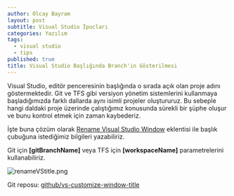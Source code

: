 ```yaml
---
author: Olcay Bayram
layout: post
subtitle: Visual Studio İpucları
categories: Yazılım
tags:
  - visual studio
  - tips
published: true
title: Visual Studio Başlığında Branch'in Gösterilmesi
---
```

Visual Studio, editör penceresinin başlığında o sırada açık olan proje adını göstermektedir. Git ve TFS gibi versiyon yönetim sistemlerini kullanmaya başladığımızda farklı dallarda aynı isimli projeler oluştururuz. Bu sebeple hangi daldaki proje üzerinde çalıştığımız konusunda sürekli bir şüphe oluşur ve bunu kontrol etmek için zaman kaybederiz.

İşte buna çözüm olarak [Rename Visual Studio Window](https://visualstudiogallery.msdn.microsoft.com/f3f23845-5b1e-4811-882f-60b7181fa6d6) eklentisi ile başlık çubuğuna istediğimiz bilgileri yazabiliriz.

Git için **[gitBranchName]** veya TFS için **[workspaceName]** parametrelerini kullanabiliriz.

<!--more-->

![renameVStitle.png]({{site.baseurl}}/img/renameVStitle.png)

Git reposu: [github/vs-customize-window-title](https://github.com/mayerwin/vs-customize-window-title)
